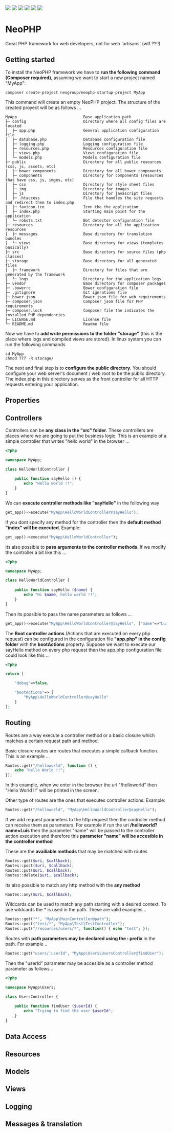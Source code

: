 ![](https://img.shields.io/travis/luismanuelamengual/NeoPHP.svg) 
![](https://img.shields.io/github/license/luismanuelamengual/NeoPHP.svg)
![](https://img.shields.io/github/forks/luismanuelamengual/NeoPHP.svg?style=social&label=Fork)
![](https://img.shields.io/github/stars/luismanuelamengual/NeoPHP.svg?style=social&label=Star)
![](https://img.shields.io/github/watchers/luismanuelamengual/NeoPHP.svg?style=social&label=Watch)
![](https://img.shields.io/github/followers/luismanuelamengual.svg?style=social&label=Follow)

# NeoPHP
Great PHP framework for web developers, not for web 'artisans' (wtf ??!!)

Getting started
---------------
To install the NeoPHP framework we have to **run the following command (Composer required)**, assuming we want to start a new project named "MyApp":
```
composer create-project neogroup/neophp-startup-project MyApp
```
This command will create an empty NeoPHP project. The structure of the created proyect will be as follows ...

```
MyApp                             Base application path
├─ config                         Directory where all config files are located
│  ├─ app.php                     General application configuration file
│  ├─ database.php                Database configuration file
│  ├─ logging.php                 Logging configuration file
│  ├─ resources.php               Resources configuration file
│  ├─ views.php                   Views configuration file
│  └─ models.php                  Models configuration file
├─ public                         Directory for all public resources (css, js, assets, etc)
│  ├─ bower_components            Directory for all bower components
│  ├─ components                  Directory for components (resources that have css, js, imges, etc)
│  ├─ css                         Directory for style sheet files
│  ├─ img                         Directory for images
│  ├─ js                          Directory for javascript files
│  ├─ .htaccess                   File that handles the site requests and redirect them to index.php
│  ├─ favicon.ico                 Icon the the application
│  ├─ index.php                   Starting main point for the application
│  └─ robots.txt                  Bot detector configuration file
├─ resources                      Directory for all the application resources
│  ├─ messages                    Base directory for translation bundles
│  └─ views                       Base directory for views (templates basically)
├─ src                            Base directory for source files (php classes)
├─ storage                        Base directory for all generated files
│  ├─ framework                   Directory for files that are generated by the framework
│  └─ logs                        Directory for the application logs
├─ vendor                         Base directory for composer packages
├─ .bowerrc                       Bower configuration file
├─ .gitignore                     Git ignrations file
├─ bower.json                     Bower json file for web requirements
├─ composer.json                  Composer json file for PHP requirements
├─ composer.lock                  Composer file the indicates the installed PHP dependencies
├─ LICENSE.md                     License file
└─ README.md                      Readme file
```

Now we have to **add write permissions to the folder "storage"** (this is the place where logs and compiled views are stored). In linux system you can run the following commands
```
cd MyApp
chmod 777 -R storage/
```
The next and final step is to **configure the public directory**. You should configure your web server's document / web root to be the  public directory. The index.php in this directory serves as the front controller for all HTTP requests entering your application.

Properties
---------------

Controllers
---------------
Controllers can be **any class in the "src" folder**. These controllers are places where we are going to put the business logic. This is an example of a simple controller that writes "hello world" in the browser ...

```PHP
<?php

namespace MyApp;

class HelloWorldController {
    
    public function sayHello () {
        echo "Hello world !!";
    }
}
```
We can **execute controller methods like "sayHello"** in the following way
```PHP
get_app()->execute("MyApp\HelloWorldController@sayHello");
```
If you dont specify any method for the controller then the **default method "index" will be executed**. Example:
```PHP
get_app()->execute("MyApp\HelloWorldController");
```
Its also possible to **pass arguments to the controller methods**. If we modify the controller a bit like this ...
```PHP
<?php

namespace MyApp;

class HelloWorldController {
    
    public function sayHello ($name) {
        echo "Hi $name, hello world !!";
    }
}
```
Then its possible to pass the name parameters as follows ...
```PHP
get_app()->execute("MyApp\HelloWorldController@sayHello", ["name"=>"Luis"]);
```
The **Boot controller actions** (Actions that are executed on every php request) can be configured in the configuration file **"app.php" in the config folder** with the **bootActions** property. Suppose we want to execute our sayHello method on every php request then the app.php configuration file could look like this ...
```PHP
<?php

return [

    "debug"=>false,

    "bootActions"=> [
        "MyApp\HelloWorldController@sayHello"
    ]
];
```

Routing
---------------
Routes are a way execute a controller method or a basic closure which matches a certain request path and method.

Basic closure routes are routes that executes a simple callback function. This is an example ...
```PHP
Routes::get("/helloworld", function () {
    echo "Hello World !!";
});
```
In this example, when we enter in the browser the url "/helloworld" then "Hello World !!" will be printed in the screen.

Other type of routes are the ones that executes controller actions. Example:
```PHP
Routes::get("/helloworld", "MyApp\HelloWorldController@sayHello");
```
If we add request parameters to the http request then the controller method can receive them as parameters. For example if run the uri **/helloworld?name=Luis** then the parameter "name" will be passed to the controller action execution and therefore this **parameter "name" will be accesible in the controller method**

These are the **availiable methods** that may be matched with routes
```PHP
Routes::get($uri, $callback);
Routes::post($uri, $callback);
Routes::put($uri, $callback);
Routes::delete($uri, $callback);
```
Its also possible to match any http method with the **any method**
```PHP
Routes::any($uri, $callback);
```
Wildcards can be used to match any path starting with a desired context. To use wildcards the * is used in the path. These are valid examples ..

```PHP
Routes::get("*", "MyApp\MainController@path");
Routes::post("test/*", "MyApp\Test\TestController");
Routes::put("/resources/users/*", function() { echo "test"; });
```
Routes with **path parameters may be declared using the : prefix** in the path. For example ..

```PHP
Routes::get("users/:userId", "MyApp\Users\UsersController@findUser");
```
Then the "userId" parameter may be accesible as a controller method parameter as follows ..
```PHP
<?php

namespace MyApp\Users;

class UsersController {
    
    public function findUser ($userId) {
        echo "Trying to find the user $userId";
    }
}
```

Data Access
---------------

Resources
---------------

Models
---------------

Views
---------------

Logging
---------------

Messages & translation
---------------
